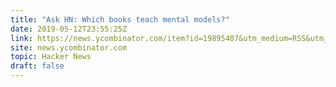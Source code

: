 ```yaml
---
title: "Ask HN: Which books teach mental models?"
date: 2019-05-12T23:55:25Z
link: https://news.ycombinator.com/item?id=19895407&utm_medium=RSS&utm_source=hune
site: news.ycombinator.com
topic: Hacker News
draft: false
---
```

